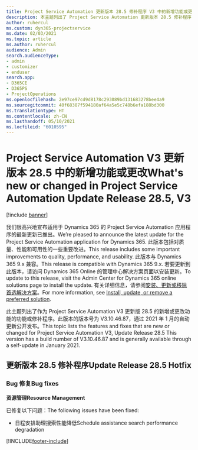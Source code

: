 ```yaml
---
title: Project Service Automation 更新版本 28.5 修补程序 V3 中的新增功能或更改
description: 本主题列出了 Project Service Automation 更新版本 28.5 修补程序 V3 中推出的功能和修复。
author: ruhercul
ms.custom: dyn365-projectservice
ms.date: 02/03/2021
ms.topic: article
ms.author: ruhercul
audience: Admin
search.audienceType:
- admin
- customizer
- enduser
search.app:
- D365CE
- D365PS
- ProjectOperations
ms.openlocfilehash: 2e97ce97cd9d8178c293089bd131683278bee4a9
ms.sourcegitcommit: 40f68387f594180af64a5e5c748b6efa188bd300
ms.translationtype: HT
ms.contentlocale: zh-CN
ms.lasthandoff: 05/10/2021
ms.locfileid: "6010595"
---
```

# <a name="whats-new-or-changed-in-project-service-automation-update-release-285-v3"></a><span data-ttu-id="cb227-103">Project Service Automation V3 更新版本 28.5 中的新增功能或更改</span><span class="sxs-lookup"><span data-stu-id="cb227-103">What's new or changed in Project Service Automation Update Release 28.5, V3</span></span>

[!include [banner](../includes/psa-now-project-operations.md)]

<span data-ttu-id="cb227-104">我们很高兴地宣布适用于 Dynamics 365 的 Project Service Automation 应用程序的最新更新已推出。</span><span class="sxs-lookup"><span data-stu-id="cb227-104">We’re pleased to announce the latest update for the Project Service Automation application for Dynamics 365.</span></span> <span data-ttu-id="cb227-105">此版本包括对质量、性能和可用性的一些重要改进。</span><span class="sxs-lookup"><span data-stu-id="cb227-105">This release includes some important improvements to quality, performance, and usability.</span></span> <span data-ttu-id="cb227-106">此版本与 Dynamics 365 9.x 兼容。</span><span class="sxs-lookup"><span data-stu-id="cb227-106">This release is compatible with Dynamics 365 9.x.</span></span> <span data-ttu-id="cb227-107">若要更新到此版本，请访问 Dynamics 365 Online 的管理中心解决方案页面以安装更新。</span><span class="sxs-lookup"><span data-stu-id="cb227-107">To update to this release, visit the Admin Center for Dynamics 365 online solutions page to install the update.</span></span> <span data-ttu-id="cb227-108">有关详细信息，请参阅[安装、更新或移除首选解决方案](/power-platform/admin/install-remove-preferred-solution)。</span><span class="sxs-lookup"><span data-stu-id="cb227-108">For more information, see [Install, update, or remove a preferred solution](/power-platform/admin/install-remove-preferred-solution).</span></span>

<span data-ttu-id="cb227-109">此主题列出了作为 Project Service Automation V3 更新版 28.5 的新增或更改功能的功能或修补程序。此版本的版本号为 V3.10.46.87，通过 2021 年 1 月的自动更新公开发布。</span><span class="sxs-lookup"><span data-stu-id="cb227-109">This topic lists the features and fixes that are new or changed for Project Service Automation V3, Update Release 28.5 This version has a build number of V3.10.46.87 and is generally available through a self-update in January 2021.</span></span>

## <a name="update-release-285-hotfix"></a><span data-ttu-id="cb227-110">更新版本 28.5 修补程序</span><span class="sxs-lookup"><span data-stu-id="cb227-110">Update Release 28.5 Hotfix</span></span>

### <a name="bug-fixes"></a><span data-ttu-id="cb227-111">Bug 修复</span><span class="sxs-lookup"><span data-stu-id="cb227-111">Bug fixes</span></span>

<span data-ttu-id="cb227-112">**资源管理**</span><span class="sxs-lookup"><span data-stu-id="cb227-112">**Resource Management**</span></span>

<span data-ttu-id="cb227-113">已修复以下问题：</span><span class="sxs-lookup"><span data-stu-id="cb227-113">The following issues have been fixed:</span></span>

- <span data-ttu-id="cb227-114">日程安排助理搜索性能降低</span><span class="sxs-lookup"><span data-stu-id="cb227-114">Schedule assistance search performance degradation</span></span>



[!INCLUDE[footer-include](../includes/footer-banner.md)]